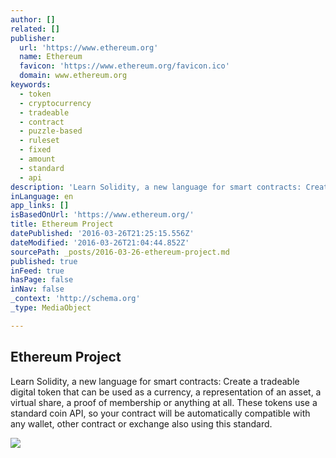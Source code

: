 ```yaml
---
author: []
related: []
publisher:
  url: 'https://www.ethereum.org'
  name: Ethereum
  favicon: 'https://www.ethereum.org/favicon.ico'
  domain: www.ethereum.org
keywords:
  - token
  - cryptocurrency
  - tradeable
  - contract
  - puzzle-based
  - ruleset
  - fixed
  - amount
  - standard
  - api
description: 'Learn Solidity, a new language for smart contracts: Create a tradeable digital token that can be used as a currency, a representation of an asset, a virtual share, a proof of membership or anything at all. These tokens use a standard coin API, so your contract will be automatically compatible with any wallet, other contract or exchange also using this standard.'
inLanguage: en
app_links: []
isBasedOnUrl: 'https://www.ethereum.org/'
title: Ethereum Project
datePublished: '2016-03-26T21:25:15.556Z'
dateModified: '2016-03-26T21:04:44.852Z'
sourcePath: _posts/2016-03-26-ethereum-project.md
published: true
inFeed: true
hasPage: false
inNav: false
_context: 'http://schema.org'
_type: MediaObject

---
```

<article style=""><h1>Ethereum Project</h1><p>Learn Solidity, a new language for smart contracts: Create a tradeable digital token that can be used as a currency, a representation of an asset, a virtual share, a proof of membership or anything at all. These tokens use a standard coin API, so your contract will be automatically compatible with any wallet, other contract or exchange also using this standard.</p><img src="https://ethereum.org/images/wallpaper-homestead.jpg" /></article>